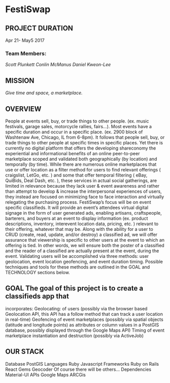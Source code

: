 # FestiSwap 

## PROJECT DURATION
Apr 21- May5 2017

### Team Members:
*Scott Plunkett*
*Conlin McManus*
*Daniel Kweon-Lee*


## MISSION
*Give time and space, a marketplace.*

## OVERVIEW 
People at events sell, buy, or trade things to other people.  (ex.
music festivals, garage sales, motorcycle rallies, fairs...). Most events have a
specific duration and occur in a specific place. (ex. 2900 block of Washtenaw
Ave, Chicago, IL from 6-8pm).   It follows that people sell, buy, or trade
things to other people at specific times in specific places.  Yet there is
currently no digital platform that offers the developing shareconomy the
experiential and informational benefits of an online peer-to-peer marketplace
scoped and validated both geographically (by location) and temporally (by time).
While there are numerous online marketplaces that use or offer location as a
filter method for users to find relevant offerings ( craigslist, LetGo, etc. )
and some that offer temporal filtering ( eBay, QuiBids, Deal Dash, etc. ), these
services in actual social gatherings, are limited in relevance because they lack
user & event awareness and rather than attempt to develop & increase the
interpersonal experiences of users, they instead are focused on minimizing face
to face interaction and virtually relegating the purchasing process.
FestiSwap’s focus will be on event specific classifieds.  It will provide an
event’s attendees virtual digital signage in the form of user generated ads,
enabling artisans, craftspeople, barterers, and buyers at an event to display
information (ex. product descriptions, inventory, interevent location data,
pricing, etc. ) relevant to their offering, whatever that may be.  Along with
the ability for a user to CRUD  (create, read, update, and/or destroy) a
classified ad, we will offer assurance that viewership is specific to other
users at the event to which an offering is tied.  In other words, we will ensure
both the poster of a classified and the reader of a classified are actually
present at the event, during the event.  Validating users will be accomplished
via three methods: user geolocation, event location geofencing, and event
duration timing.  Possible techniques and tools for these methods are outlined
in the GOAL and TECHNOLOGY sections below.

## GOAL The goal of this project is to create a classifieds app that
incorporates: Geolocating: of users (possibly via the browser based Geolocation
API, this API has a follow method that can track a user location in real-time)
Geofencing of event marketplaces (possibly via spatial objects (latitude and
longitude points) as attributes or column values in a PostGIS database, possibly
displayed through the Google Maps API) Timing of event marketplace instantiation
and destruction (possibly via ActiveJob)



## OUR STACK 
Database
PostGIS
Languages
Ruby
Javascript
Frameworks
Ruby on Rails
React
Gems
Geocoder
Of course there will be others...
Dependencies
Material-UI
APIs
Google Maps
ARCGis





